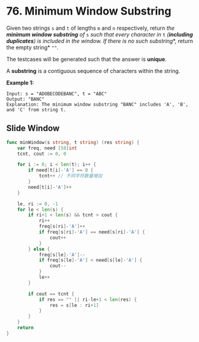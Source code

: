 # 76. Minimum Window Substring

Given two strings `s` and `t` of lengths `m` and `n` respectively, return *the **minimum window substring** of* `s` *such that every character in* `t` *(**including duplicates**) is included in the window. If there is no such substring**, return the empty string* `""`*.*

The testcases will be generated such that the answer is **unique**.

A **substring** is a contiguous sequence of characters within the string.

 

**Example 1:**

```
Input: s = "ADOBECODEBANC", t = "ABC"
Output: "BANC"
Explanation: The minimum window substring "BANC" includes 'A', 'B', and 'C' from string t.
```



## Slide Window

```go
func minWindow(s string, t string) (res string) {
	var freq, need [58]int
	tcnt, cout := 0, 0

	for i := 0; i < len(t); i++ {
		if need[t[i]-'A'] == 0 {
			tcnt++ // 不同字符数量增加
		}
		need[t[i]-'A']++
	}

	le, ri := 0, -1
	for le < len(s) {
		if ri+1 < len(s) && tcnt > cout {
			ri++
			freq[s[ri]-'A']++
			if freq[s[ri]-'A'] == need[s[ri]-'A'] {
				cout++
			}
		} else {
			freq[s[le]-'A']--
			if freq[s[le]-'A'] < need[s[le]-'A'] {
				cout--
			}
			le++
		}

		if cout == tcnt {
			if res == "" || ri-le+1 < len(res) {
				res = s[le : ri+1]
			}
		}
	}
	return
}
```

